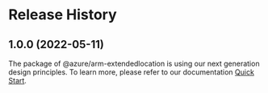 # Release History
    
## 1.0.0 (2022-05-11)

The package of @azure/arm-extendedlocation is using our next generation design principles. To learn more, please refer to our documentation [Quick Start](https://aka.ms/js-track2-quickstart).
